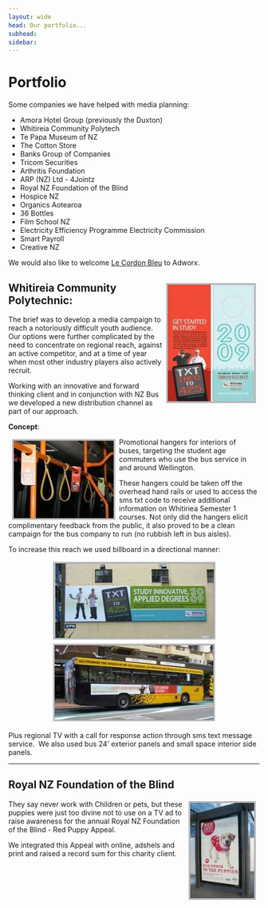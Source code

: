 ```yaml
---
layout: wide
head: Our portfolio...
subhead: 
sidebar:
---
```


# Portfolio

Some companies we have helped with media planning:

* Amora Hotel Group (previously the Duxton)
* Whitireia Community Polytech
* Te Papa Museum of NZ
* The Cotton Store
* Banks Group of Companies
* Tricom Securities
* Arthritis Foundation
* ARP (NZ) Ltd - 4Jointz
* Royal NZ Foundation of the Blind
* Hospice NZ
* Organics Aotearoa
* 36 Bottles
* Film School NZ
* Electricity Efficiency Programme Electricity Commission
* Smart Payroll
* Creative NZ

We would also like to welcome <a href="http://www.lecordonbleu.co.nz">Le Cordon Bleu</a> to Adworx.

<h2><img border="0" src="images/hanger_content_web.jpg" width="173" height="234" align="right" style="border: 3px double #808080" hspace="8" vspace="3">Whitireia Community Polytechnic:</h2>

The brief was to develop a media campaign to reach a notoriously difficult youth audience. Our options were further complicated by the need to concentrate on regional reach, against an active competitor, and at a time of year when most other industry players also actively recruit.

Working with an innovative and forward thinking client and in conjunction with NZ Bus we developed a new distribution channel as part of our approach.

**Concept**:

<p>
<img border="0" src="images/bus_hangers_web.jpg" width="200" height="155" style="border: 3px double #808080" align="left" hspace="8" vspace="3">Promotional 
hangers for interiors of buses, targeting the student age commuters who use the 
bus service in and around Wellington.&nbsp; </p>

These hangers could be taken off the overhead hand rails or used to access the sms txt code to receive additional information on Whitiriea Semester 1 courses. Not only did the hangers elicit complimentary feedback from the public, it also proved to be a clean campaign for the bus company to run (no rubbish left in bus aisles).

To increase this reach we used billboard in a directional manner:

<p style="text-align: center">
<img border="0" src="images/billboard_polytech.jpg" width="319" height="149" style="border: 3px double #808080" hspace="8" vspace="3"><img border="0" src="images/bus_polytech.jpg" width="318" height="149" style="border: 3px double #808080" hspace="8" vspace="3"></p>

Plus regional TV with a call for response action through sms text message service.&nbsp; We also used bus 24’ exterior panels and small space interior side panels.

<hr>
<h2>Royal NZ Foundation of the Blind</h2>

<p>
<img border="0" src="images/puppy_adshel_sml.jpg" width="128" height="191" style="border: 3px double #808080" align="right" hspace="8" vspace="3">They 
say never work with Children or pets, but these puppies were just too divine not 
to use on a TV ad to raise awareness for the annual Royal NZ Foundation of the 
Blind - Red Puppy Appeal. </p>

We integrated this Appeal with online, adshels and print and raised a record 
sum for this charity client.

